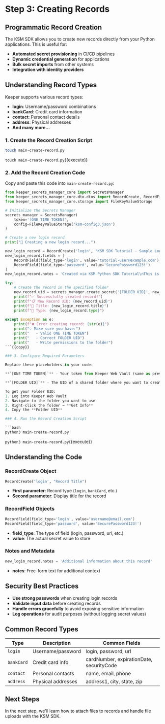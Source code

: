 # Step 3: Creating Records

## Programmatic Record Creation

The KSM SDK allows you to create new records directly from your Python applications. This is useful for:
- **Automated secret provisioning** in CI/CD pipelines
- **Dynamic credential generation** for applications
- **Bulk secret imports** from other systems
- **Integration with identity providers**

## Understanding Record Types

Keeper supports various record types:
- **login**: Username/password combinations
- **bankCard**: Credit card information
- **contact**: Personal contact details
- **address**: Physical addresses
- **And many more...**

### 1. Create the Record Creation Script

```bash
touch main-create-record.py
```
`touch main-create-record.py`{{execute}}

### 2. Add the Record Creation Code

Copy and paste this code into `main-create-record.py`:

```python
from keeper_secrets_manager_core import SecretsManager
from keeper_secrets_manager_core.dto.dtos import RecordCreate, RecordField
from keeper_secrets_manager_core.storage import FileKeyValueStorage

# Initialize the Secrets Manager
secrets_manager = SecretsManager(
    token='[ONE TIME TOKEN]',
    config=FileKeyValueStorage('ksm-config3.json')
)

# Create a new login record
print("🔐 Creating a new login record...")

new_login_record = RecordCreate('login', "KSM SDK Tutorial - Sample Login")
new_login_record.fields = [
    RecordField(field_type='login', value='tutorial-user@example.com'),
    RecordField(field_type='password', value='SecurePassword123!')
]
new_login_record.notes = 'Created via KSM Python SDK Tutorial\nThis is a demonstration record'

try:
    # Create the record in the specified folder
    new_record_uid = secrets_manager.create_secret('[FOLDER UID]', new_login_record)
    print(f"✅ Successfully created record!")
    print(f"📋 New Record UID: {new_record_uid}")
    print(f"📝 Title: {new_login_record.title}")
    print(f"🔑 Type: {new_login_record.type}")
    
except Exception as e:
    print(f"❌ Error creating record: {str(e)}")
    print("💡 Make sure you have:")
    print("   - Valid ONE TIME TOKEN")
    print("   - Correct FOLDER UID")
    print("   - Write permissions to the folder")
```{{copy}}

### 3. Configure Required Parameters

Replace these placeholders in your code:

**`[ONE TIME TOKEN]`** - Your token from Keeper Web Vault (same as previous steps)

**`[FOLDER UID]`** - The UID of a shared folder where you want to create the record

To get your Folder UID:
1. Log into Keeper Web Vault
2. Navigate to the folder you want to use
3. Right-click the folder → **Get Info**
4. Copy the **Folder UID**

### 4. Run the Record Creation Script

```bash
python3 main-create-record.py
```
`python3 main-create-record.py`{{execute}}

## Understanding the Code

### RecordCreate Object
```python
RecordCreate('login', "Record Title")
```
- **First parameter**: Record type (`login`, `bankCard`, etc.)
- **Second parameter**: Display title for the record

### RecordField Objects
```python
RecordField(field_type='login', value='username@email.com')
RecordField(field_type='password', value='SecurePassword123!')
```
- **field_type**: The type of field (login, password, url, etc.)
- **value**: The actual secret value to store

### Notes and Metadata
```python
new_login_record.notes = 'Additional information about this record'
```
- **notes**: Free-form text for additional context

## Security Best Practices

- **Use strong passwords** when creating login records
- **Validate input data** before creating records
- **Handle errors gracefully** to avoid exposing sensitive information
- **Log operations** for audit purposes (without logging secret values)

## Common Record Types

| Type | Description | Common Fields |
|------|-------------|---------------|
| `login` | Username/password | login, password, url |
| `bankCard` | Credit card info | cardNumber, expirationDate, securityCode |
| `contact` | Personal contacts | name, email, phone |
| `address` | Physical addresses | address1, city, state, zip |

## Next Steps

In the next step, we'll learn how to attach files to records and handle file uploads with the KSM SDK.
